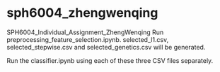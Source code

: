 # sph6004_zhengwenqing
SPH6004_Individual_Assignment_ZhengWenqing
Run preprocessing_feature_selection.ipynb. selected_l1.csv, selected_stepwise.csv and selected_genetics.csv will be generated.

Run the classifier.ipynb using each of these three CSV files separately.
